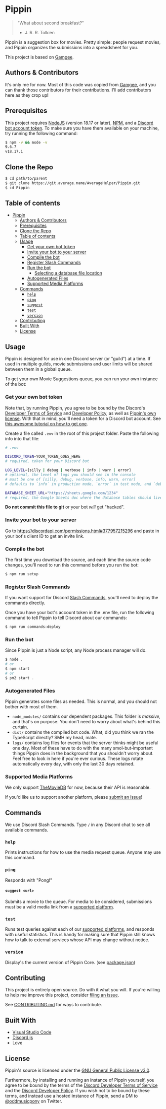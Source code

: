 # Pippin

> "What about second breakfast?"
>
> - J. R. R. Tolkien

Pippin is a suggestion box for movies. Pretty simple: people request movies, and Pippin organizes the submissions into a spreadsheet for you.

This project is based on [Gamgee](https://github.com/AverageHelper/Gamgee).

## Authors & Contributors

It's only me for now. Most of this code was copied from [Gamgee](https://github.com/AverageHelper/Gamgee), and you can thank those contributors for their contributions. I'll add contributors here as they crop up!

## Prerequisites

This project requires [NodeJS](https://nodejs.org/) (version 18.17 or later), [NPM](https://npmjs.org/), and a [Discord bot account token](https://www.howtogeek.com/364225/how-to-make-your-own-discord-bot/).
To make sure you have them available on your machine,
try running the following command:

```sh
$ npm -v && node -v
9.6.7
v18.17.1
```

## Clone the Repo

```sh
$ cd path/to/parent
$ git clone https://git.average.name/AverageHelper/Pippin.git
$ cd Pippin
```

## Table of contents

- [Pippin](#Pippin)
  - [Authors & Contributors](#authors--contributors)
  - [Prerequisites](#prerequisites)
  - [Clone the Repo](#clone-the-repo)
  - [Table of contents](#table-of-contents)
  - [Usage](#usage)
    - [Get your own bot token](#get-your-own-bot-token)
    - [Invite your bot to your server](#invite-your-bot-to-your-server)
    - [Compile the bot](#compile-the-bot)
    - [Register Slash Commands](#register-slash-commands)
    - [Run the bot](#run-the-bot)
      - [Selecting a database file location](#selecting-a-database-file-location)
    - [Autogenerated Files](#autogenerated-files)
    - [Supported Media Platforms](#supported-media-platforms)
  - [Commands](#commands)
    - [`help`](#help)
    - [`ping`](#ping)
    - [`suggest`](#suggest-url)
    - [`test`](#test)
    - [`version`](#version)
  - [Contributing](#contributing)
  - [Built With](#built-with)
  - [License](#license)

## Usage

Pippin is designed for use in one Discord server (or "guild") at a time. If used in multiple guilds, movie submissions and user limits will be shared between them in a global queue.

To get your own Movie Suggestions queue, you can run your own instance of the bot:

### Get your own bot token

Note that, by running Pippin, you agree to be bound by the Discord's [Developer Terms of Service](https://support-dev.discord.com/hc/en-us/articles/8562894815383) and [Developer Policy](https://support-dev.discord.com/hc/en-us/articles/8563934450327), as well as [Pippin's own license](/LICENSE). With that in mind, you'll need a token for a Discord bot account. See [this awesome tutorial on how to get one](https://www.howtogeek.com/364225/how-to-make-your-own-discord-bot/).

Create a file called `.env` in the root of this project folder. Paste the following info into that file:

```sh
# .env

DISCORD_TOKEN=YOUR_TOKEN_GOES_HERE
# required, token for your Discord bot

LOG_LEVEL={silly | debug | verbose | info | warn | error}
# optional, the level of logs you should see in the console
# must be one of [silly, debug, verbose, info, warn, error]
# defaults to `info` in production mode, `error` in test mode, and `debug` in any other mode

DATABASE_SHEET_URL="https://sheets.google.com/1234"
# required, the Google Sheets doc where the database tables should live.
```

**Do not commit this file to git** or your bot _will_ get "hacked".

### Invite your bot to your server

Go to https://discordapi.com/permissions.html#377957215296 and paste in your bot's client ID to get an invite link.

### Compile the bot

The first time you download the source, and each time the source code changes, you'll need to run this command before you run the bot:

```sh
$ npm run setup
```

### Register Slash Commands

If you want support for Discord [Slash Commands](https://support.discord.com/hc/en-us/articles/1500000368501-Slash-Commands-FAQ), you'll need to deploy the commands directly.

Once you have your bot's account token in the .env file, run the following command to tell Pippin to tell Discord about our commands:

```sh
$ npm run commands:deploy
```

### Run the bot

Since Pippin is just a Node script, any Node process manager will do.

```sh
$ node .
# or
$ npm start
# or
$ pm2 start .
```

### Autogenerated Files

Pippin generates some files as needed. This is normal, and you should not bother with most of them.

- `node_modules/` contains our dependent packages. This folder is _massive_, and that's on purpose. You don't need to worry about what's behind this curtain.
- `dist/` contains the compiled bot code. What, did you think we ran the TypeScript directly? SMH my head, mate.
- `logs/` contains log files for events that the server thinks might be useful one day. Most of these have to do with the many smol-but-important things Pippin does in the background that you shouldn't worry about. Feel free to look in here if you're ever curious. These logs rotate automatically every day, with only the last 30 days retained.

### Supported Media Platforms

We only support [TheMovieDB](https://www.themoviedb.org/) for now, because their API is reasonable.

If you'd like us to support another platform, please [submit an issue](https://git.average.name/AverageHelper/Pippin/issues/new?template=.gitea%2fISSUE_TEMPLATE%2ffeature_request.md)!

## Commands

We use Discord Slash Commands. Type `/` in any Discord chat to see all available commands.

### `help`

Prints instructions for how to use the media request queue. Anyone may use this command.

### `ping`

Responds with "Pong!"

#### `suggest <url>`

Submits a movie to the queue. For media to be considered, submissions must be a valid media link from a [supported platform](#supported-music-platforms).

### `test`

Runs test queries against each of our [supported platforms](#supported-music-platforms), and responds with useful statistics. This is handy for making sure that Pippin still knows how to talk to external services whose API may change without notice.

### `version`

Display's the current version of Pippin Core. (see [package.json](https://git.average.name/AverageHelper/Pippin/src/branch/main/package.json#L3))

## Contributing

This project is entirely open source. Do with it what you will. If you're willing to help me improve this project, consider [filing an issue](https://git.average.name/AverageHelper/Pippin/issues/new/choose).

See [CONTRIBUTING.md](/CONTRIBUTING.md) for ways to contribute.

## Built With

- [Visual Studio Code](https://code.visualstudio.com/)
- [Discord.js](https://discord.js.org/)
- Love

## License

Pippin's source is licensed under the [GNU General Public License v3.0](LICENSE).

Furthermore, by installing and running an instance of Pippin yourself, you agree
to be bound by the terms of the [Discord Developer Terms of Service](https://support-dev.discord.com/hc/en-us/articles/8562894815383) and the [Discord Developer Policy](https://support-dev.discord.com/hc/en-us/articles/8563934450327). If you wish not to be bound by these terms, and instead use a hosted instance of Pippin, send a DM to [@oddmusicpony](https://twitter.com/oddmusicpony) on Twitter.
